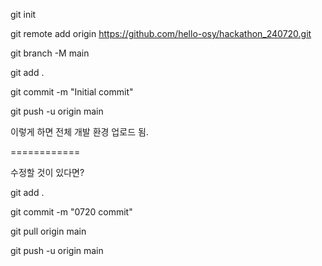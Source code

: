 git init

git remote add origin https://github.com/hello-osy/hackathon_240720.git

git branch -M main

git add .

git commit -m "Initial commit"

git push -u origin main 

이렇게 하면 전체 개발 환경 업로드 됨.

============

수정할 것이 있다면?

git add .

git commit -m "0720 commit"

git pull origin main

git push -u origin main 
